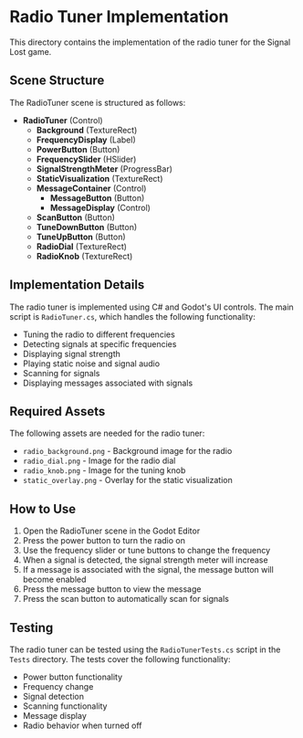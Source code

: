 # Radio Tuner Implementation

This directory contains the implementation of the radio tuner for the Signal Lost game.

## Scene Structure

The RadioTuner scene is structured as follows:

- **RadioTuner** (Control)
  - **Background** (TextureRect)
  - **FrequencyDisplay** (Label)
  - **PowerButton** (Button)
  - **FrequencySlider** (HSlider)
  - **SignalStrengthMeter** (ProgressBar)
  - **StaticVisualization** (TextureRect)
  - **MessageContainer** (Control)
    - **MessageButton** (Button)
    - **MessageDisplay** (Control)
  - **ScanButton** (Button)
  - **TuneDownButton** (Button)
  - **TuneUpButton** (Button)
  - **RadioDial** (TextureRect)
  - **RadioKnob** (TextureRect)

## Implementation Details

The radio tuner is implemented using C# and Godot's UI controls. The main script is `RadioTuner.cs`, which handles the following functionality:

- Tuning the radio to different frequencies
- Detecting signals at specific frequencies
- Displaying signal strength
- Playing static noise and signal audio
- Scanning for signals
- Displaying messages associated with signals

## Required Assets

The following assets are needed for the radio tuner:

- `radio_background.png` - Background image for the radio
- `radio_dial.png` - Image for the radio dial
- `radio_knob.png` - Image for the tuning knob
- `static_overlay.png` - Overlay for the static visualization

## How to Use

1. Open the RadioTuner scene in the Godot Editor
2. Press the power button to turn the radio on
3. Use the frequency slider or tune buttons to change the frequency
4. When a signal is detected, the signal strength meter will increase
5. If a message is associated with the signal, the message button will become enabled
6. Press the message button to view the message
7. Press the scan button to automatically scan for signals

## Testing

The radio tuner can be tested using the `RadioTunerTests.cs` script in the `Tests` directory. The tests cover the following functionality:

- Power button functionality
- Frequency change
- Signal detection
- Scanning functionality
- Message display
- Radio behavior when turned off
